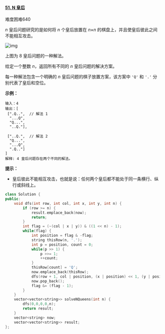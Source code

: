 #### [51. N 皇后](https://leetcode-cn.com/problems/n-queens/)

难度困难640

*n* 皇后问题研究的是如何将 *n* 个皇后放置在 *n*×*n* 的棋盘上，并且使皇后彼此之间不能相互攻击。

![img](https://assets.leetcode-cn.com/aliyun-lc-upload/uploads/2018/10/12/8-queens.png)

上图为 8 皇后问题的一种解法。

给定一个整数 *n*，返回所有不同的 *n* 皇后问题的解决方案。

每一种解法包含一个明确的 *n* 皇后问题的棋子放置方案，该方案中 `'Q'` 和 `'.'` 分别代表了皇后和空位。

 

**示例：**

```
输入：4
输出：[
 [".Q..",  // 解法 1
  "...Q",
  "Q...",
  "..Q."],

 ["..Q.",  // 解法 2
  "Q...",
  "...Q",
  ".Q.."]
]
解释: 4 皇后问题存在两个不同的解法。
```

 

**提示：**

- 皇后彼此不能相互攻击，也就是说：任何两个皇后都不能处于同一条横行、纵行或斜线上。



```c++
class Solution {
public:
    void dfs(int row, int col, int x, int y, int n) {
        if (row >= n) {
            result.emplace_back(now);
            return;
        }
        int flag = (~(col | x | y)) & ((1 << n) - 1);
        while(flag) {
            int position = flag & -flag;
            string thisRow(n, '.');
            int p = position, count = 0;
            while(p >> 1) {
                p >>= 1;
                ++count;
            }
            thisRow[count] = 'Q';
            now.emplace_back(thisRow);
            dfs(row + 1, col | position, (x | position) << 1, (y | position) >> 1, n);
            now.pop_back();
            flag &= (flag - 1); 
        }
    }
    vector<vector<string>> solveNQueens(int n) {
        dfs(0,0,0,0,n);
        return result;
    }
    vector<string> now;
    vector<vector<string>> result;
};
```

